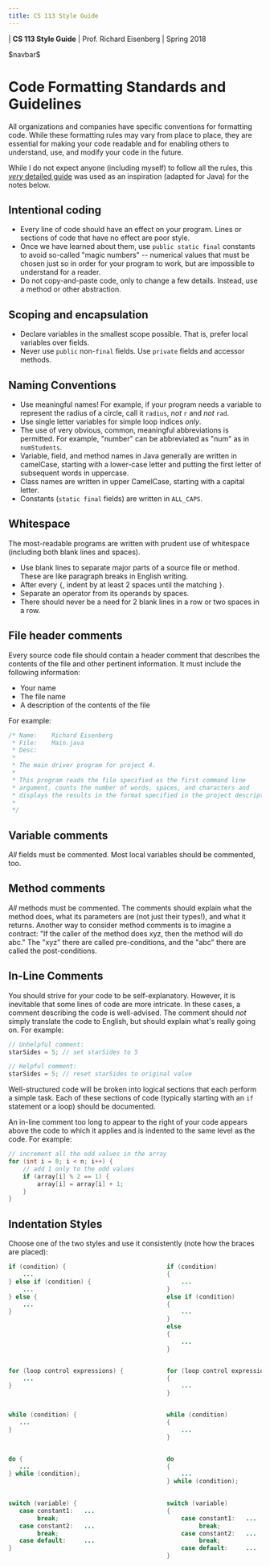 ```yaml
---
title: CS 113 Style Guide
---
```


<div id="header">

| **CS 113 Style Guide**
| Prof. Richard Eisenberg
| Spring 2018

</div>

\$navbar\$

Code Formatting Standards and Guidelines
========================================

All organizations and companies have specific conventions for formatting code.
While these formatting rules may vary from place to place, they are essential
for making your code readable and for enabling others to understand, use, and
modify your code in the future.

While I do not expect anyone (including myself) to follow all the rules,
this [*very* detailed guide](https://www.doc.ic.ac.uk/lab/cplus/cstyle.html) was 
used as an inspiration (adapted for Java) for the notes below.

Intentional coding
------------------

 * Every line of code should have an effect on your program. Lines or sections
   of code that have no effect are poor style.
 * Once we have learned about them, use `public static final` constants to avoid
   so-called "magic numbers" -- numerical values that must be chosen just so in
   order for your program to work, but are impossible to understand for a reader.
 * Do not copy-and-paste code, only to change a few details. Instead, use a method
   or other abstraction.

Scoping and encapsulation
-------------------------

 * Declare variables in the smallest scope possible. That is, prefer local variables
   over fields.
 * Never use `public` non-`final` fields. Use `private` fields and accessor methods.

Naming Conventions
------------------

 * Use meaningful names!  For example, if your program needs a variable to represent the radius of a circle, call it `radius`, *not* `r` and *not* `rad`.
 * Use single letter variables for simple loop indices *only*.
 * The use of very obvious, common, meaningful abbreviations is permitted. For example, "number" can be abbreviated as "num" as in `numStudents`.
 * Variable, field, and method names in Java generally are written in camelCase, starting with a lower-case letter and
 putting the first letter of subsequent words in uppercase.
 * Class names are written in upper CamelCase, starting with a capital letter.
 * Constants (`static final` fields) are written in `ALL_CAPS`.

Whitespace
----------

The most-readable programs are written with prudent use of whitespace
(including both blank lines and spaces).

 * Use blank lines to separate major parts of a source file or method. These are like paragraph breaks in English writing.
 * After every `{`, indent by at least 2 spaces until the matching `}`.
 * Separate an operator from its operands by spaces.
 * There should never be a need for 2 blank lines in a row or two spaces in a row.

File header comments
--------------------

Every source code file should contain a header comment that describes the
contents of the file and other pertinent information. It must include the
following information:

  * Your name
  * The file name
  * A description of the contents of the file

For example:

```java
/* Name:    Richard Eisenberg
 * File:    Main.java
 * Desc:
 *
 * The main driver program for project 4.
 *
 * This program reads the file specified as the first command line
 * argument, counts the number of words, spaces, and characters and
 * displays the results in the format specified in the project description.
 *
 */
```

Variable comments
-----------------

*All* fields must be commented. Most local variables should be commented, too.

Method comments
-----------------

*All* methods must be commented. The comments should explain what the method
does, what its parameters are (not just their types!), and what it returns. Another
way to consider method comments is to imagine a contract: "If the caller of the method
does xyz, then the method will do abc." The "xyz" there are called pre-conditions,
and the "abc" there are called the post-conditions.

In-Line Comments
----------------

You should strive for your code to be self-explanatory. However, it is inevitable
that some lines of code are more intricate. In these cases, a comment describing
the code is well-advised. The comment should *not* simply translate the code to
English, but should explain what's really going on. For example:

```java
// Unhelpful comment:
starSides = 5; // set starSides to 5

// Helpful comment:
starSides = 5; // reset starSides to original value
```

Well-structured code will be broken into logical sections that each perform a
simple task. Each of these sections of code (typically starting with an `if`
statement or a loop) should be documented.

An in-line comment too long to appear to the right of your code
appears above the code to which it applies and is indented to the same level as the code. For example:

```java
// increment all the odd values in the array
for (int i = 0; i < n; i++) {
    // add 1 only to the odd values
    if (array[i] % 2 == 1) {
        array[i] = array[i] + 1;
    }
}
```

Indentation Styles
------------------

Choose one of the two styles and use it consistently (note how the braces
are placed):

```java
if (condition) {                            if (condition)
    ...                                     {                    
} else if (condition) {                         ...
    ...                                     }
} else {                                    else if (condition)
    ...                                     {
}                                               ...
                                            }
                                            else
                                            {
                                                ...
                                            }


for (loop control expressions) {            for (loop control expressions)
    ...                                     {
}                                               ...
                                            }


while (condition) {                         while (condition)
   ...                                      {
}                                               ...
                                            }


do {                                        do
   ...                                      {
} while (condition);                            ...
                                            } while (condition);
                                           

switch (variable) {                         switch (variable)
   case constant1:   ...                    {
        break;                                  case constant1:   ...
   case constant2:   ...                             break;
        break;                                  case constant2:   ...
   case default:     ...                             break;
}                                               case default:     ...
                                            }
```

